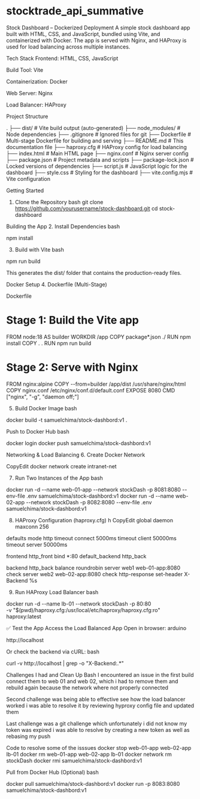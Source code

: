 # stocktrade_api_summative
Stock Dashboard – Dockerized Deployment
A simple stock dashboard app built with HTML, CSS, and JavaScript, bundled using Vite, and containerized with Docker. The app is served with Nginx, and HAProxy is used for load balancing across multiple instances.

 Tech Stack
Frontend: HTML, CSS, JavaScript


Build Tool: Vite


Containerization: Docker


Web Server: Nginx


Load Balancer: HAProxy



 Project Structure

.
├── dist/                   # Vite build output (auto-generated)
├── node_modules/           # Node dependencies
├── .gitignore              # Ignored files for git
├── Dockerfile              # Multi-stage Dockerfile for building and serving
├── README.md               # This documentation file
├── haproxy.cfg             # HAProxy config for load balancing
├── index.html              # Main HTML page
├── nginx.conf              # Nginx server config
├── package.json            # Project metadata and scripts
├── package-lock.json       # Locked versions of dependencies
├── script.js               # JavaScript logic for the dashboard
├── style.css               # Styling for the dashboard
├── vite.config.mjs         # Vite configuration


 Getting Started
1. Clone the Repository
bash
git clone https://github.com/yourusername/stock-dashboard.git
cd stock-dashboard


 Building the App
2. Install Dependencies
bash

npm install

3. Build with Vite
bash

npm run build

This generates the dist/ folder that contains the production-ready files.

 Docker Setup
4. Dockerfile (Multi-Stage)

Dockerfile

# Stage 1: Build the Vite app
FROM node:18 AS builder
WORKDIR /app
COPY package*.json ./
RUN npm install
COPY . .
RUN npm run build

# Stage 2: Serve with Nginx
FROM nginx:alpine
COPY --from=builder /app/dist /usr/share/nginx/html
COPY nginx.conf /etc/nginx/conf.d/default.conf
EXPOSE 8080
CMD ["nginx", "-g", "daemon off;"]


5. Build Docker Image
bash

docker build -t samuelchima/stock-dashbord:v1 .


 Push to Docker Hub
bash

docker login
docker push samuelchima/stock-dashbord:v1


 Networking & Load Balancing
6. Create Docker Network

CopyEdit
docker network create intranet-net

7. Run Two Instances of the App
bash

docker run -d --name web-01-app --network stockDash -p 8081:8080 --env-file .env samuelchima/stock-dashbord:v1
docker run -d --name web-02-app --network stockDash -p 8082:8080 --env-file .env samuelchima/stock-dashbord:v1


8. HAProxy Configuration (haproxy.cfg)
h
CopyEdit
global
    daemon
    maxconn 256

defaults
    mode http
    timeout connect 5000ms
    timeout client 50000ms
    timeout server 50000ms

frontend http_front
    bind *:80
    default_backend http_back

backend http_back
    balance roundrobin
    server web1 web-01-app:8080 check
    server web2 web-02-app:8080 check
    http-response set-header X-Backend %s

9. Run HAProxy Load Balancer
bash

docker run -d --name lb-01 --network stockDash -p 80:80 \
  -v "$(pwd)/haproxy.cfg:/usr/local/etc/haproxy/haproxy.cfg:ro" \
  haproxy:latest


✅ Test the App
Access the Load Balanced App
Open in browser:
arduino

http://localhost

Or check the backend via cURL:
bash

curl -v http://localhost | grep -o "X-Backend:.*"


Challenges I had and Clean Up
Bash
I encountered an issue in the first build connect them to web 01 and web 02, which i had to remove them and rebuild again because the network where not properly connected

Second challenge was being able to effective see how the load balancer worked i was able to resolve it by reviewing hyproxy config file and updated them

Last challenge was a git challenge which unfortunately i did not know my token was expired i was able to resolve by creating a new token as well as rebasing my push

Code to resolve some of the isssues
docker stop web-01-app web-02-app lb-01
docker rm web-01-app web-02-app lb-01
docker network rm stockDash
docker rmi samuelchima/stock-dashbord:v1


 Pull from Docker Hub (Optional)
bash

docker pull samuelchima/stock-dashbord:v1
docker run -p 8083:8080 samuelchima/stock-dashbord:v1


